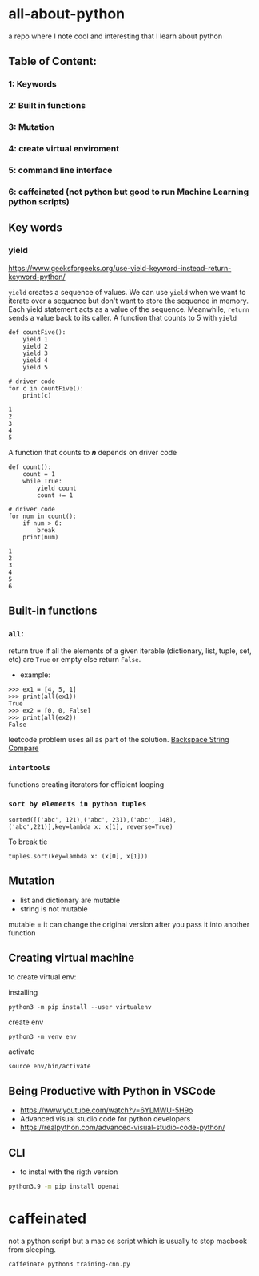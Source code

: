 # all-about-python
a repo where I note cool and interesting that I learn about python

## Table of Content:
### 1: Keywords
### 2: Built in functions
### 3: Mutation
### 4: create virtual enviroment
### 5: command line interface
### 6: caffeinated (not python but good to run Machine Learning python scripts)

## Key words
### yield
https://www.geeksforgeeks.org/use-yield-keyword-instead-return-keyword-python/

`yield` creates a sequence of values.  We can use `yield` when we want to iterate over a sequence but don't want to store the sequence in memory.
Each yield statement acts as a value of the sequence.  Meanwhile, `return` sends a value back to its caller.
A function that counts to 5 with `yield`
```
def countFive():
	yield 1
	yield 2
	yield 3
	yield 4
	yield 5

# driver code
for c in countFive():
	print(c)

```
```
1
2
3
4
5
```
A function that counts to ***n*** depends on driver code
```
def count():
	count = 1
	while True:
		yield count
		count += 1

# driver code
for num in count():
	if num > 6:
		break
	print(num)
```
```
1
2
3
4
5
6
```
## Built-in functions
### `all`:
return true if all the elements of a given iterable (dictionary, list, tuple, set, etc) are `True` or empty else return `False`.

- example: 
```
>>> ex1 = [4, 5, 1]
>>> print(all(ex1))
True
>>> ex2 = [0, 0, False]
>>> print(all(ex2))
False
```

leetcode problem uses all as part of the solution.
[Backspace String Compare](https://leetcode.com/problems/backspace-string-compare/)

### `intertools`
functions creating iterators for efficient looping

### `sort by elements in python tuples`
```
sorted([('abc', 121),('abc', 231),('abc', 148), ('abc',221)],key=lambda x: x[1], reverse=True)
```

To break tie
```
tuples.sort(key=lambda x: (x[0], x[1]))
```

## Mutation
- list and dictionary are mutable
- string is not mutable

mutable = it can change the original version after you pass it into another function

## Creating virtual machine
to create virtual env:

installing
```
python3 -m pip install --user virtualenv
```
create env
```
python3 -m venv env
```
activate
```
source env/bin/activate
```

## Being Productive with Python in VSCode
- https://www.youtube.com/watch?v=6YLMWU-5H9o
- Advanced visual studio code for python developers
- https://realpython.com/advanced-visual-studio-code-python/

## CLI
- to instal with the rigth version
```bash
python3.9 -m pip install openai
```
# caffeinated
not a python script but a mac os script which is usually to stop macbook from sleeping.
```
caffeinate python3 training-cnn.py
```
